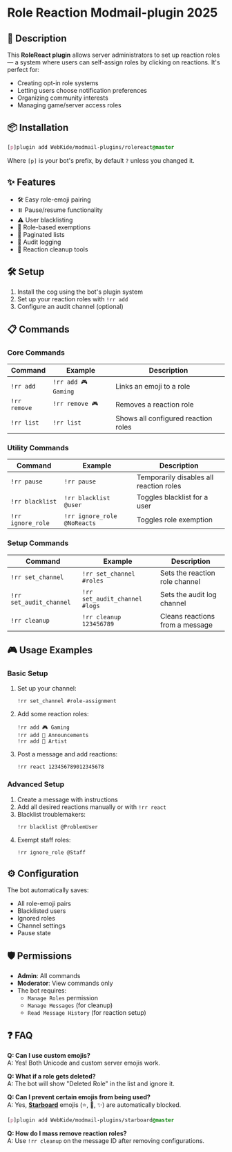 # **Role Reaction Modmail-plugin 2025**

## 📝 Description
This **RoleReact plugin** allows server administrators to set up reaction roles — a system where users can self-assign roles by clicking on reactions. It's perfect for:

- Creating opt-in role systems
- Letting users choose notification preferences
- Organizing community interests
- Managing game/server access roles


## 📦 Installation
```css
[p]plugin add WebKide/modmail-plugins/rolereact@master
```
Where `[p]` is your bot's prefix, by default `?` unless you changed it.


## ✨ Features
- 🛠️ Easy role-emoji pairing
- ⏸️ Pause/resume functionality
- ⚠️ User blacklisting
- 👥 Role-based exemptions
- 📜 Paginated lists
- 📝 Audit logging
- 🧹 Reaction cleanup tools

## 🛠️ Setup
1. Install the cog using the bot's plugin system
2. Set up your reaction roles with `!rr add`
3. Configure an audit channel (optional)

## 📋 Commands

### Core Commands
| Command | Example | Description |
|---------|---------|-------------|
| `!rr add` | `!rr add 🎮 Gaming` | Links an emoji to a role |
| `!rr remove` | `!rr remove 🎮` | Removes a reaction role |
| `!rr list` | `!rr list` | Shows all configured reaction roles |

### Utility Commands
| Command | Example | Description |
|---------|---------|-------------|
| `!rr pause` | `!rr pause` | Temporarily disables all reaction roles |
| `!rr blacklist` | `!rr blacklist @user` | Toggles blacklist for a user |
| `!rr ignore_role` | `!rr ignore_role @NoReacts` | Toggles role exemption |

### Setup Commands
| Command | Example | Description |
|---------|---------|-------------|
| `!rr set_channel` | `!rr set_channel #roles` | Sets the reaction role channel |
| `!rr set_audit_channel` | `!rr set_audit_channel #logs` | Sets the audit log channel |
| `!rr cleanup` | `!rr cleanup 123456789` | Cleans reactions from a message |

## 🎮 Usage Examples

### Basic Setup
1. Set up your channel:
   ```
   !rr set_channel #role-assignment
   ```
2. Add some reaction roles:
   ```
   !rr add 🎮 Gaming
   !rr add 📢 Announcements
   !rr add 🎨 Artist
   ```
3. Post a message and add reactions:
   ```
   !rr react 123456789012345678
   ```

### Advanced Setup
1. Create a message with instructions
2. Add all desired reactions manually or with `!rr react`
3. Blacklist troublemakers:
   ```
   !rr blacklist @ProblemUser
   ```
4. Exempt staff roles:
   ```
   !rr ignore_role @Staff
   ```

## ⚙️ Configuration
The bot automatically saves:
- All role-emoji pairs
- Blacklisted users
- Ignored roles
- Channel settings
- Pause state

## 🛡️ Permissions
- **Admin**: All commands
- **Moderator**: View commands only
- The bot requires:
  - `Manage Roles` permission
  - `Manage Messages` (for cleanup)
  - `Read Message History` (for reaction setup)

## ❓ FAQ

**Q: Can I use custom emojis?**  
A: Yes! Both Unicode and custom server emojis work.

**Q: What if a role gets deleted?**  
A: The bot will show "Deleted Role" in the list and ignore it.

**Q: Can I prevent certain emojis from being used?**  
A: Yes, [**Starboard**](https://github.com/WebKide/modmail-plugins/tree/master/starboard) emojis (⭐, 🌟, ✨) are automatically blocked.
```css
[p]plugin add WebKide/modmail-plugins/starboard@master
```

**Q: How do I mass remove reaction roles?**  
A: Use `!rr cleanup` on the message ID after removing configurations.

